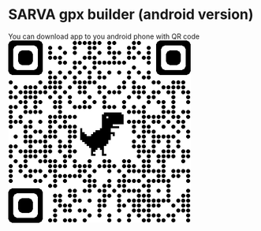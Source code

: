 # SARVA gpx builder (android version)

You can download app to you android phone with QR code
![QR code for download app](https://github.com/odevyatkov/sarva_gpx_builder_mobile/blob/main/appQrcode.png?raw=true)

